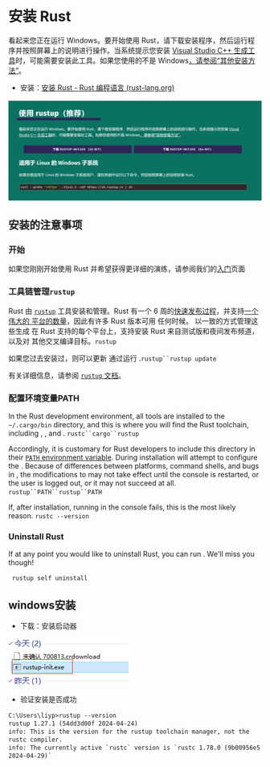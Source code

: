 # 安装 Rust

看起来您正在运行 Windows。要开始使用 Rust，请下载安装程序，然后运行程序并按照屏幕上的说明进行操作。当系统提示您安装 [Visual Studio C++ 生成工具](https://visualstudio.microsoft.com/visual-cpp-build-tools/)时，可能需要安装此工具。如果您使用的不是 Windows[，请参阅“其他安装方法”](https://forge.rust-lang.org/infra/other-installation-methods.html)。

- 安装：[安装 Rust - Rust 编程语言 (rust-lang.org)](https://www.rust-lang.org/tools/install)

![image-20240514201558354](02rust的安装.assets/image-20240514201558354.png)



## 安装的注意事项

### 开始

如果您刚刚开始使用 Rust 并希望获得更详细的演练，请参阅我们的[入门](https://www.rust-lang.org/learn/get-started)页面

### 工具链管理`rustup`

Rust 由 [`rustup`](https://rust-lang.github.io/rustup/) 工具安装和管理。Rust 有一个 6 周的[快速发布过程](https://github.com/rust-lang/rfcs/blob/master/text/0507-release-channels.md)，并支持[一个伟大的 平台的数量](https://forge.rust-lang.org/release/platform-support.html)，因此有许多 Rust 版本可用 任何时候。 以一致的方式管理这些生成 在 Rust 支持的每个平台上，支持安装 Rust 来自测试版和夜间发布频道，以及对 其他交叉编译目标。`rustup`

如果您过去安装过，则可以更新 通过运行 .`rustup``rustup update`

有关详细信息，请参阅 [`rustup` 文档](https://rust-lang.github.io/rustup/)。

### 配置环境变量PATH

In the Rust development environment, all tools are installed to the `~/.cargo/bin` directory, and this is where you will find the Rust toolchain, including , , and . `rustc``cargo``rustup`

Accordingly, it is customary for Rust developers to include this directory in their [`PATH` environment variable](https://en.wikipedia.org/wiki/PATH_(variable)). During installation will attempt to configure the . Because of differences between platforms, command shells, and bugs in , the modifications to may not take effect until the console is restarted, or the user is logged out, or it may not succeed at all. `rustup``PATH``rustup``PATH`

If, after installation, running in the console fails, this is the most likely reason. `rustc --version`



### Uninstall Rust

If at any point you would like to uninstall Rust, you can run . We'll miss you though!

```shell
 rustup self uninstall
```







## windows安装

- 下载：安装启动器

![image-20240515082801136](02rust的安装.assets/image-20240515082801136.png)





- 验证安装是否成功

```shell
C:\Users\liyp>rustup --version
rustup 1.27.1 (54dd3d00f 2024-04-24)
info: This is the version for the rustup toolchain manager, not the rustc compiler.
info: The currently active `rustc` version is `rustc 1.78.0 (9b00956e5 2024-04-29)`
```
















